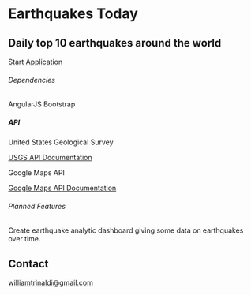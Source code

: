 # Earthquakes Today
## Daily top 10 earthquakes around the world

[Start Application](https://wtrinaldi.github.io/earthquakeAppAngularJS/)

###### Dependencies
AngularJS
Bootstrap

##### API
United States Geological Survey

[USGS API Documentation](https://earthquake.usgs.gov/fdsnws/event/1/)

Google Maps API

[Google Maps API Documentation](https://developers.google.com/maps/documentation/javascript/tutorial)

###### Planned Features
Create earthquake analytic dashboard giving some data on earthquakes over time.

## Contact

williamtrinaldi@gmail.com
 
